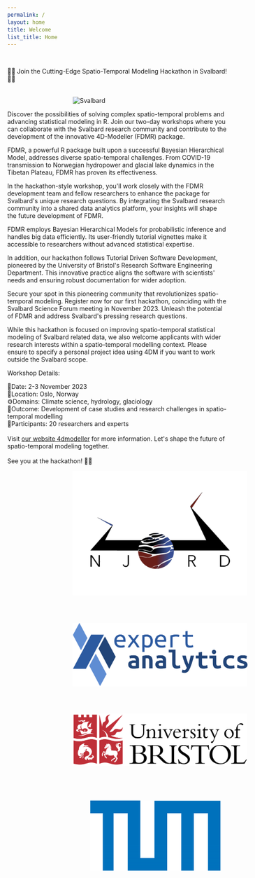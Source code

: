 ```yaml
---
permalink: /
layout: home
title: Welcome
list_title: Home
---
```



<br/>

📢📢 Join the Cutting-Edge Spatio-Temporal Modeling Hackathon in Svalbard! 📢📢

<br/>

<img src="assets/imgs/svalbard.png" alt="Svalbard" style="vertical-align:middle; margin:0px 150px" width=400px>

<br/>



Discover the possibilities of solving complex spatio-temporal problems and advancing statistical modeling in R. Join our two-day workshops where you can collaborate with the Svalbard research community and contribute to the development of the innovative 4D-Modeller (FDMR) package.

FDMR, a powerful R package built upon a successful Bayesian Hierarchical Model, addresses diverse spatio-temporal challenges. From COVID-19 transmission to Norwegian hydropower and glacial lake dynamics in the Tibetan Plateau, FDMR has proven its effectiveness.

In the hackathon-style workshop, you'll work closely with the FDMR development team and fellow researchers to enhance the package for Svalbard's unique research questions. By integrating the Svalbard research community into a shared data analytics platform, your insights will shape the future development of FDMR.

FDMR employs Bayesian Hierarchical Models for probabilistic inference and handles big data efficiently. Its user-friendly tutorial vignettes make it accessible to researchers without advanced statistical expertise.

In addition, our hackathon follows Tutorial Driven Software Development, pioneered by the University of Bristol's Research Software Engineering Department. This innovative practice aligns the software with scientists' needs and ensuring robust documentation for wider adoption.  

Secure your spot in this pioneering community that revolutionizes spatio-temporal modeling. Register now for our first hackathon, coinciding with the Svalbard Science Forum meeting in November 2023. Unleash the potential of FDMR and address Svalbard's pressing research questions.

While this hackathon is focused on improving spatio-temporal statistical modeling of Svalbard related data, we also welcome applicants with wider research interests within a spatio-temporal modelling context. Please ensure to specify a personal project idea using 4DM if you want to work outside the Svalbard scope.

Workshop Details:

📅Date: 2-3 November 2023 <br/>
📍Location: Oslo, Norway <br/>
⚙️Domains: Climate science, hydrology, glaciology <br/>
🚀Outcome: Development of case studies and research challenges in spatio-temporal modelling <br/>
📝Participants: 20 researchers and experts <br/>
<br/>
Visit [our website 4dmodeller](https://4dmodeller.github.io/fdmr/index.html) for more information. Let's shape the future of spatio-temporal modeling together. 
<br/>
<br/>See you at the hackathon! 👩‍💻


<a href="https://www.mn.uio.no/njord/english/about/index.html"><img src="assets/imgs/Njord.png" width="400px" height="285px" alt="Njord Centre at University of Oslo" style="vertical-align:middle;margin:0px 150px"></a>

<br />
<br />

<a href="https://www.expertanalytics.no/"><img src="assets/imgs/logo_texted.png" width="400px" height="145px" alt="Expert Analytics" style="vertical-align:middle;margin:0px 150px"></a>

<br />
<br />

<a href="https://www.bristol.ac.uk/geography/"><img src="assets/imgs/Bristol.png" width="400px" height="120px" alt="University of Bristol" style="vertical-align:middle;margin:0px 150px"></a>

<br />
<br />
<br />

<a href="https://ai4eo.de"><img src="assets/imgs/lab.png" width="298px" height="160px" alt="TU Munich AI4EO Lab" style="vertical-align:middle;margin:0px 190px"></a>



